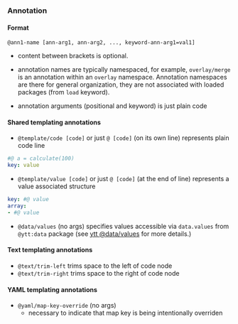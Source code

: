 ### Annotation

#### Format

```
@ann1-name [ann-arg1, ann-arg2, ..., keyword-ann-arg1=val1]
```

- content between brackets is optional.

- annotation names are typically namespaced, for example, `overlay/merge` is an annotation within an `overlay` namespace. Annotation namespaces are there for general organization, they are not associated with loaded packages (from `load` keyword).

- annotation arguments (positional and keyword) is just plain code

#### Shared templating annotations

- `@template/code [code]` or just `@ [code]` (on its own line) represents plain code line

```yaml
#@ a = calculate(100)
key: value
```

- `@template/value [code]` or just `@ [code]` (at the end of line) represents a value associated structure

```yaml
key: #@ value
array:
- #@ value
```

- `@data/values` (no args) specifies values accessible via `data.values` from `@ytt:data` package (see [ytt @data/values](ytt-data-values.md) for more details.)

#### Text templating annotations

- `@text/trim-left` trims space to the left of code node
- `@text/trim-right` trims space to the right of code node

#### YAML templating annotations

- `@yaml/map-key-override` (no args)
  - necessary to indicate that map key is being intentionally overriden
